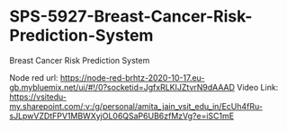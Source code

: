 # SPS-5927-Breast-Cancer-Risk-Prediction-System
Breast Cancer Risk Prediction System



Node red url: https://node-red-brhtz-2020-10-17.eu-gb.mybluemix.net/ui/#!/0?socketid=JgfxRLKIJZtvrN9dAAAD
Video Link: https://vsitedu-my.sharepoint.com/:v:/g/personal/amita_jain_vsit_edu_in/EcUh4fRu-sJLpwVZDtFPV1MBWXyjOL06QSaP6UB6zfMzVg?e=iSC1mE

